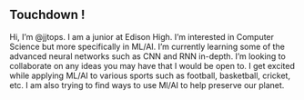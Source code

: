 ## Touchdown !

Hi, I’m @jjtops.  I am a junior at Edison High.
  I’m interested in Computer Science but more specifically in ML/AI.
  I’m currently learning some of the advanced neural networks such as CNN and RNN in-depth. 
  I’m looking to collaborate on any ideas you may have that I would be open to. 
  I get excited while applying ML/AI to various sports such as football, basketball, cricket, etc. 
  I am also trying to find ways to use Ml/AI to help preserve our planet. 
<!---
jjtops/jjtops is a ✨ special ✨ repository because its `README.md` (this file) appears on your GitHub profile.
You can click the Preview link to take a look at your changes.
--->
